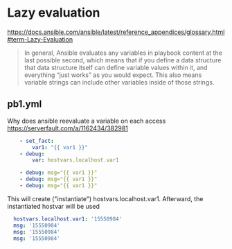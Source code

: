 Lazy evaluation
===============
https://docs.ansible.com/ansible/latest/reference_appendices/glossary.html#term-Lazy-Evaluation

> In general, Ansible evaluates any variables in playbook content at
  the last possible second, which means that if you define a data
  structure that data structure itself can define variable values
  within it, and everything “just works” as you would expect. This
  also means variable strings can include other variables inside of
  those strings.

pb1.yml
-------

Why does ansible reevaluate a variable on each access
https://serverfault.com/a/1162434/382981

```yaml
    - set_fact:
        var1: "{{ var1 }}"
    - debug:
        var: hostvars.localhost.var1

    - debug: msg="{{ var1 }}"
    - debug: msg="{{ var1 }}"
    - debug: msg="{{ var1 }}"
```

This will create ("instantiate") hostvars.localhost.var1. Afterward,
the instantiated hostvar will be used

```yaml
  hostvars.localhost.var1: '15550984'
  msg: '15550984'
  msg: '15550984'
  msg: '15550984'
```
